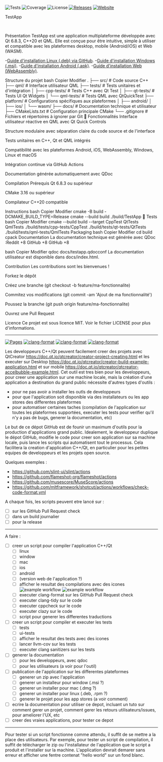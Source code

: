 ![Tests](https://github.com/cyber-ribouldingue/test-beta/actions/workflows/tests.yaml/badge.svg)
![Coverage](https://img.shields.io/badge/coverage-100%25-brightgreen)
![License](https://img.shields.io/github/license/cyber-ribouldingue/test-beta)
[![Releases](https://img.shields.io/github/v/release/cyber-ribouldingue/test-beta)](https://github.com/cyber-ribouldingue/test-beta/releases)
[![Website](https://img.shields.io/website?url=https%3A%2F%2Fcyber-ribouldingue.github.io%2Ftest-beta)](https://cyber-ribouldingue.github.io/test-beta/)

 

TestApp

​

 Présentation
TestApp est une application multiplateforme développée avec Qt 6.8.3, C++20 et QML. Elle est conçue pour être intuitive, simple à utiliser et compatible avec les plateformes desktop, mobile (Android/iOS) et Web (WASM).​

 -[Guide d'installation Linux (.deb) via GitHub](docs/README-installation-linux.md).
 -[Guide d'installation Windows (.msi)](docs/README-installation-windows.md).
 -[Guide d'installation Android (.apk)](docs/README-installation-android.md).
 -[Guide d'installation Web (WebAssembly)](docs/README-installation-web.md).

 Structure du projet
bash
Copier
Modifier
.
├── src/                    # Code source C++
├── qml/                    # Interface utilisateur QML
├── tests/                  # Tests unitaires et d'intégration
│   ├── cpp-tests/          # Tests C++ avec Qt Test
│   ├── qt-tests/           # Tests UI Qt Widgets
│   └── qml-tests/          # Tests QML avec QtQuickTest
├── platform/               # Configurations spécifiques aux plateformes
│   ├── android/
│   ├── ios/
│   └── wasm/
├── docs/                   # Documentation technique et utilisateur
├── CMakeLists.txt          # Configuration principale CMake
└── .gitignore              # Fichiers et répertoires à ignorer par Git
🚀 Fonctionnalités
Interface utilisateur réactive en QML avec Qt Quick Controls

Structure modulaire avec séparation claire du code source et de l'interface

Tests unitaires en C++, Qt et QML intégrés

Compatibilité avec les plateformes Android, iOS, WebAssembly, Windows, Linux et macOS

Intégration continue via GitHub Actions

Documentation générée automatiquement avec QDoc​

 Compilation
Prérequis
Qt 6.8.3 ou supérieur

CMake 3.16 ou supérieur

Compilateur C++20 compatible​

Instructions
bash
Copier
Modifier
cmake -B build -DCMAKE_BUILD_TYPE=Release
cmake --build build
./build/TestApp
🧪 Tests
bash
Copier
Modifier
cmake --build build --target CppTest QtTests QmlTests
./build/tests/cpp-tests/CppTest
./build/tests/qt-tests/QtTests
./build/tests/qml-tests/QmlTests
 Packaging
bash
Copier
Modifier
cd build
cpack
 Documentation
La documentation technique est générée avec QDoc :​
Reddit
+8
GitHub
+8
GitHub
+8

bash
Copier
Modifier
qdoc docs/testapp.qdocconf
La documentation utilisateur est disponible dans docs/index.html.​

 Contribution
Les contributions sont les bienvenues !​

Forkez le dépôt

Créez une branche (git checkout -b feature/ma-fonctionnalite)

Commitez vos modifications (git commit -am 'Ajout de ma fonctionnalité')

Poussez la branche (git push origin feature/ma-fonctionnalite)

Ouvrez une Pull Request​

 Licence
Ce projet est sous licence MIT. Voir le fichier LICENSE pour plus d'informations.
***********************************************************************
[![Pages](https://github.com/GuillaumeBelz/cyber-ribouldingue-test-beta/actions/workflows/pages/pages-build-deployment/badge.svg)](https://guillaumebelz.github.io/cyber-ribouldingue-test-beta/)
[![clang-format](https://github.com/GuillaumeBelz/test/actions/workflows/clang-format-check.yaml/badge.svg)](https://github.com/GuillaumeBelz/test/actions/workflows/clang-format-check.yaml)
[![clang-format](https://github.com/GuillaumeBelz/test/actions/workflows/clang-format-daily.yaml/badge.svg)](https://github.com/GuillaumeBelz/test/actions/workflows/clang-format-daily.yaml)
[![clang-format](https://github.com/GuillaumeBelz/test/actions/workflows/clang-format-pr.yaml/badge.svg)](https://github.com/GuillaumeBelz/test/actions/workflows/clang-format-pr.yaml)

Les developpeurs C++/Qt peuvent facilement creer des projets avec QtCreator https://doc.qt.io/qtcreator/creator-project-creating.html et les executer sur Desktop https://doc.qt.io/qtcreator/creator-build-example-application.html et sur mobile https://doc.qt.io/qtcreator/qtcreator-accelbubble-example.html. Cet outil est tres bien pour les developpeurs, pour creer une application sur une machine locale, mais la création d'une application a destination du grand public nécessite d'autres types d'outils :

- pour ne pas avoir a installer les outls de developpeurs
- pour que l'application soit disponible via des installateurs ou les app stores des differentes plateformes
- pour automatiser certaines taches (compilation de l'application sur toutes les plateformes supportées, executer les tests pour verifier qu'il n'y a pas de bugs, generer la documentation, etc)

Le but de ce dépot GitHub est de founir un maximum d'outils pour la production d'applications grand public. Idealement, le developpeur duplique le dépot GitHub, modifie le code pour creer son application sur sa machine locale, puis lance les scripts qui automatisent tout le processus. Cela facilitera la creation d'application C++/Qt, en particulier pour les petites equipes de developpeurs et les projets open source.

Quelques exemples :

- https://github.com/slint-ui/slint/actions
- https://github.com/flameshot-org/flameshot/actions
- https://github.com/musescore/MuseScore/actions
- https://github.com/mltframework/shotcut/actions/workflows/check-code-format.yml

A chaque fois, les scripts peuvent etre lancé sur :

  - [ ] sur les GitHub Pull Request check
  - [ ] dans un build journalier
  - [ ] pour la release

-----

A faire :

- [ ] creer un script pour compiler l'application C++/Qt
  - [ ] linux
  - [ ] window
  - [ ] mac
  - [ ] ios
  - [ ] android
  - [ ] (version web de l'application ?)
  - [ ] afficher le resultat des compilations avec des icones ![example workflow](https://github.com/GuillaumeBelz/test/actions/workflows/clang-format.yml/badge.svg) ![example workflow](https://github.com/GuillaumeBelz/test/actions/workflows/cmake.yml/badge.svg)
  - [ ] executer clang-format sur les GitHub Pull Request check
  - [ ] executer clang-tidy sur le code
  - [ ] executer cppcheck sur le code
  - [ ] executer clazy sur le code
  - [ ] script pour generer les differentes traductions
- [ ] creer un script pour compiler et executer les tests
  - [ ] tests
  - [ ] ui-tests
  - [ ] afficher le resultat des tests avec des icones
  - [ ] lancer llvm-cov sur les tests
  - [ ] executer clang sanitizers sur les tests
- [ ] generer la documentation
  - [ ] pour les developpeurs, avec qdoc
  - [ ] pour les utilisateurs (a voir pour l'outil)
- [ ] publication de l'application sur les differentes plateformes
  - [ ] generer un zip avec l'application
  - [ ] generer un installeur pour window (.msi ?)
  - [ ] generer un installer pour mac (.dmg ?)
  - [ ] generer un installer pour linux (.deb, .rpm ?)
  - [ ] generer le projet pour les app stores (a voir comment)
- [ ] ecrire la documentation pour utiliser ce depot, incluant un tuto sur comment gerer un projet, comment gerer les retours utilisateurs/issues, pour ameliorer l'UX, etc
- [ ] creer des vraies applications, pour tester ce depot

-----

Pour tester si un script fonctionne comme attendu, il suffit de se mettre a la place des utilisateurs. Par exemple, pour tester un script de compilation, il suffit de télécharger le zip ou l'installateur de l'application que le script a produit et l'installer sur la machine. L'application devrait demarer sans erreur et afficher une fentre contenat "hello world" sur un fond blanc.
